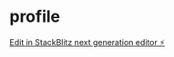 # profile

[Edit in StackBlitz next generation editor ⚡️](https://stackblitz.com/~/github.com/Pandu98-pkh/profile)